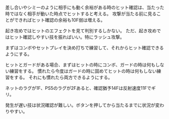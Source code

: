 差し合いやシミーのように相手にも動く余裕がある時のヒット確認は、当たった時ではなく相手が動いた時点でヒットすると考える。
攻撃が当たる前に見ることができればヒット確認の余裕も10F弱は増える。

起き攻めではヒットのエフェクトを見て判別するしかない。
ただ、起き攻めではヒット確認しやすい技を振ればいい。特にラッシュ攻撃。

まずはコンボやセットプレイを決め打ちで練習して、それからヒット確認できるようにする。

ヒットとガードがある場合、まずはヒットの時にコンボ、ガードの時は何もしない練習をする。
慣れたら今度はガードの時に固めてヒットの時は何もしない練習をする。
それにも慣れたら両方できるようにする。

ネットのラグが1F、PS5のラグが2Fあると、確認猶予14Fは反射速度11Fでギリ。

発生が遅い技は状況確認が難しい。ボタンを押してから当たるまでに状況が変わりやすい。
